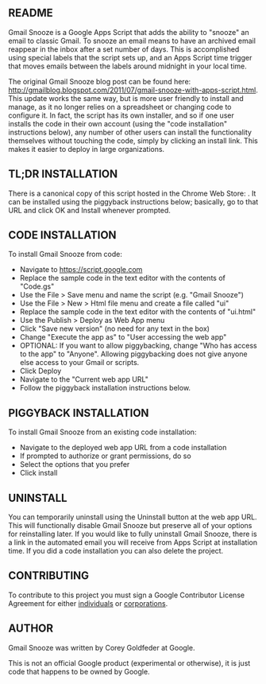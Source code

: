 README
------

Gmail Snooze is a Google Apps Script that adds the ability to
"snooze" an email to classic Gmail. To snooze an email means
to have an archived email reappear in the inbox after a set
number of days. This is accomplished using special labels that
the script sets up, and an Apps Script time trigger that moves
emails between the labels around midnight in your local time.

The original Gmail Snooze blog post can be found here:
http://gmailblog.blogspot.com/2011/07/gmail-snooze-with-apps-script.html.
This update works the same way, but is more user friendly
to install and manage, as it no longer relies on a
spreadsheet or changing code to configure it. In fact, the
script has its own installer, and so if one user installs
the code in their own account (using the "code installation"
instructions below), any number of other users can install the
functionality themselves without touching the code, simply
by clicking an install link. This makes it easier to deploy
in large organizations.


TL;DR INSTALLATION
------------------
There is a canonical copy of this script hosted in the 
Chrome Web Store: <insert canonical script URL here>.
It can be installed using the piggyback instructions
below; basically, go to that URL and click OK and Install
whenever prompted.


CODE INSTALLATION
-----------------
To install Gmail Snooze from code:

 * Navigate to https://script.google.com
 * Replace the sample code in the text editor with the contents of "Code.gs"
 * Use the File > Save menu and name the script (e.g. "Gmail Snooze")
 * Use the File > New > Html file menu and create a file called "ui"
 * Replace the sample code in the text editor with the contents of "ui.html"
 * Use the Publish > Deploy as Web App menu
 * Click "Save new version" (no need for any text in the box)
 * Change "Execute the app as" to "User accessing the web app"
 * OPTIONAL: If you want to allow piggybacking, change "Who has access to the
   app" to "Anyone". Allowing piggybacking does not give anyone else access to
   your Gmail or scripts.
 * Click Deploy
 * Navigate to the "Current web app URL"
 * Follow the piggyback installation instructions below.


PIGGYBACK INSTALLATION
----------------------
To install Gmail Snooze from an existing code installation:

 * Navigate to the deployed web app URL from a code installation
 * If prompted to authorize or grant permissions, do so
 * Select the options that you prefer
 * Click install


UNINSTALL
---------
You can temporarily uninstall using the Uninstall button at the web app URL.
This will functionally disable Gmail Snooze but preserve all of your options
for reinstalling later. If you would like to fully uninstall Gmail Snooze,
there is a link in the automated email you will receive from Apps Script
at installation time. If you did a code installation you can also delete
the project.

CONTRIBUTING
------------
To contribute to this project you must sign a Google Contributor License Agreement
for either [individuals](https://cla.developers.google.com/about/google-individual)
or [corporations](https://developers.google.com/open-source/cla/corporate).

AUTHOR
------
Gmail Snooze was written by Corey Goldfeder at Google.

This is not an official Google product (experimental or otherwise), it is just code that happens to be owned by Google.
